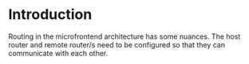# Introduction

Routing in the microfrontend architecture has some nuances. The host router and remote router/s need to be configured so that they can communicate with each other.
